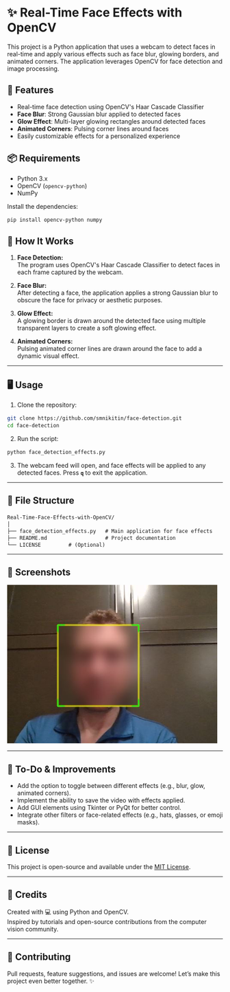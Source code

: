 # ✨ Real-Time Face Effects with OpenCV

This project is a Python application that uses a webcam to detect faces in real-time and apply various effects such as face blur, glowing borders, and animated corners. The application leverages OpenCV for face detection and image processing.

## 🧠 Features

- Real-time face detection using OpenCV's Haar Cascade Classifier
- **Face Blur**: Strong Gaussian blur applied to detected faces
- **Glow Effect**: Multi-layer glowing rectangles around detected faces
- **Animated Corners**: Pulsing corner lines around faces
- Easily customizable effects for a personalized experience


## 📦 Requirements

- Python 3.x
- OpenCV (`opencv-python`)
- NumPy

Install the dependencies:

```bash
pip install opencv-python numpy
```

## 🚀 How It Works

1. **Face Detection:**  
   The program uses OpenCV's Haar Cascade Classifier to detect faces in each frame captured by the webcam.

2. **Face Blur:**  
   After detecting a face, the application applies a strong Gaussian blur to obscure the face for privacy or aesthetic purposes.

3. **Glow Effect:**  
   A glowing border is drawn around the detected face using multiple transparent layers to create a soft glowing effect.

4. **Animated Corners:**  
   Pulsing animated corner lines are drawn around the face to add a dynamic visual effect.

---

## 🖥️ Usage

1. Clone the repository:

```bash
git clone https://github.com/smnikitin/face-detection.git
cd face-detection
```

2. Run the script:

```bash
python face_detection_effects.py
```

3. The webcam feed will open, and face effects will be applied to any detected faces. Press **`q`** to exit the application.

---

## 📁 File Structure

```
Real-Time-Face-Effects-with-OpenCV/
│
├── face_detection_effects.py   # Main application for face effects
├── README.md                   # Project documentation
└── LICENSE         # (Optional) 
```

---

## 📸 Screenshots

![demo1](https://github.com/smnikitin/face-detection/blob/main/img/Capture1.JPG)  <!-- Replace with your own demo image or GIF -->

<!-- You can also include a demo GIF -->
<!-- ![Demo](demo.gif) -->

---

## 🔧 To-Do & Improvements

- Add the option to toggle between different effects (e.g., blur, glow, animated corners).
- Implement the ability to save the video with effects applied.
- Add GUI elements using Tkinter or PyQt for better control.
- Integrate other filters or face-related effects (e.g., hats, glasses, or emoji masks).

---

## 📜 License

This project is open-source and available under the [MIT License](LICENSE).

---

## 🙌 Credits

Created with 💻 using Python and OpenCV.  
Inspired by tutorials and open-source contributions from the computer vision community.

---

## 🤝 Contributing

Pull requests, feature suggestions, and issues are welcome! Let’s make this project even better together. ✨
